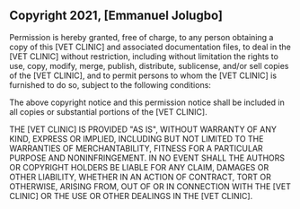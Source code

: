 ## Copyright 2021, [Emmanuel Jolugbo]

Permission is hereby granted, free of charge, to any person obtaining a copy of this [VET CLINIC] and associated documentation files, to deal in the [VET CLINIC] without restriction, including without limitation the rights to use, copy, modify, merge, publish, distribute, sublicense, and/or sell copies of the [VET CLINIC], and to permit persons to whom the [VET CLINIC] is furnished to do so, subject to the following conditions:

The above copyright notice and this permission notice shall be included in all copies or substantial portions of the [VET CLINIC].

THE [VET CLINIC] IS PROVIDED "AS IS", WITHOUT WARRANTY OF ANY KIND, EXPRESS OR IMPLIED, INCLUDING BUT NOT LIMITED TO THE WARRANTIES OF MERCHANTABILITY, FITNESS FOR A PARTICULAR PURPOSE AND NONINFRINGEMENT. IN NO EVENT SHALL THE AUTHORS OR COPYRIGHT HOLDERS BE LIABLE FOR ANY CLAIM, DAMAGES OR OTHER LIABILITY, WHETHER IN AN ACTION OF CONTRACT, TORT OR OTHERWISE, ARISING FROM, OUT OF OR IN CONNECTION WITH THE [VET CLINIC] OR THE USE OR OTHER DEALINGS IN THE [VET CLINIC].
